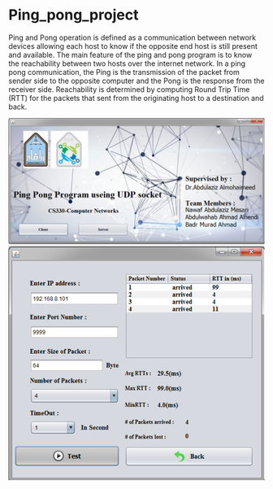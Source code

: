 # Ping_pong_project
 Ping and Pong operation is defined as a communication between network devices allowing each host to know if the opposite end host is still present and available. The main feature of the ping and pong program is to know the reachability between two hosts over the internet network. In a ping pong communication, the Ping is the transmission of the packet from sender side to the opposite computer and the Pong is the response from the receiver side.
Reachability is determined by computing Round Trip Time (RTT) for the packets that sent from the originating host to a destination and back.

![](images/start_page1.png)
![](images/Screenshot_13.png)
